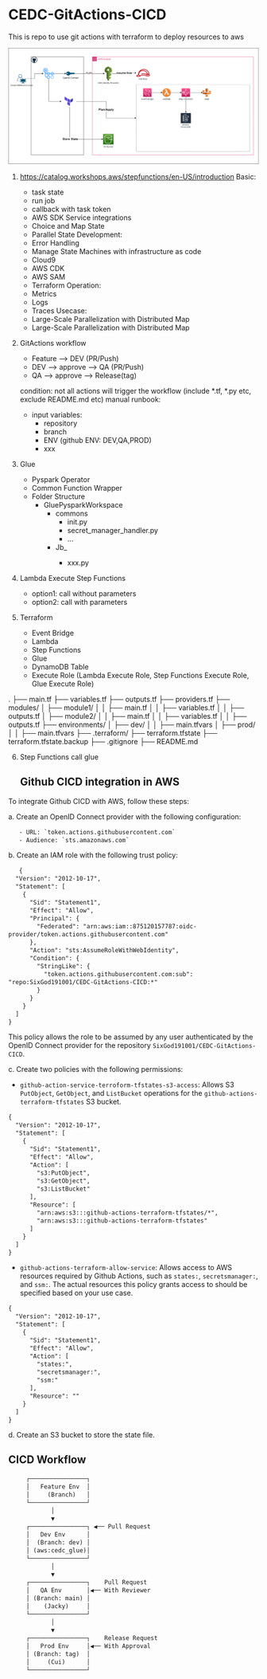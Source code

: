 # CEDC-GitActions-CICD
This is repo to use git actions with terraform to deploy resources to aws

![](https://github.com/SixGod191001/CEDC-GitActions-CICD/blob/dev/GithubActions.drawio.png)


1. https://catalog.workshops.aws/stepfunctions/en-US/introduction
Basic:
   - task state
   - run job
   - callback with task token
   - AWS SDK Service integrations
   - Choice and Map State
   - Parallel State
Development:
   - Error Handling
   - Manage State Machines with infrastructure as code
   - Cloud9
   - AWS CDK
   - AWS SAM
   - Terraform
Operation:
   - Metrics
   - Logs
   - Traces
Usecase:
   - Large-Scale Parallelization with Distributed Map
   - Large-Scale Parallelization with Distributed Map

2. GitActions workflow
   - Feature --> DEV  (PR/Push)
   - DEV --> approve --> QA (PR/Push)
   - QA --> approve --> Release(tag)
   
   condition: not all actions will trigger the workflow (include *.tf, *.py etc, exclude README.md etc)
   manual runbook:
     - input variables: 
       - repository
       - branch
       - ENV (github ENV: DEV,QA,PROD)
	   - xxx

3. Glue
   - Pyspark Operator
   - Common Function Wrapper
   - Folder Structure
     - GluePysparkWorkspace
	   - commons
	     - init.py
		 - secret_manager_handler.py
		 - ...
	   - Jb_<name>
	     - xxx.py

4. Lambda
   Execute Step Functions
    - option1: call without parameters
	- option2: call with parameters


5. Terraform
   - Event Bridge
   - Lambda
   - Step Functions
   - Glue
   - DynamoDB Table
   - Execute Role (Lambda Execute Role, Step Functions Execute Role, Glue Execute Role)
   
   
.
├── main.tf
├── variables.tf
├── outputs.tf
├── providers.tf
├── modules/
│   ├── module1/
│   │   ├── main.tf
│   │   ├── variables.tf
│   │   ├── outputs.tf
│   ├── module2/
│   │   ├── main.tf
│   │   ├── variables.tf
│   │   ├── outputs.tf
├── environments/
│   ├── dev/
│   │   ├── main.tfvars
│   ├── prod/
│   │   ├── main.tfvars
├── .terraform/
├── terraform.tfstate
├── terraform.tfstate.backup
├── .gitignore
├── README.md


6. Step Functions
call glue


   ## Github CICD integration in AWS

To integrate Github CICD with AWS, follow these steps:

a. Create an OpenID Connect provider with the following configuration:
```
   - URL: `token.actions.githubusercontent.com`
   - Audience: `sts.amazonaws.com`
```
b. Create an IAM role with the following trust policy:
```
   {
  "Version": "2012-10-17",
  "Statement": [
    {
      "Sid": "Statement1",
      "Effect": "Allow",
      "Principal": {
        "Federated": "arn:aws:iam::875120157787:oidc-provider/token.actions.githubusercontent.com"
      },
      "Action": "sts:AssumeRoleWithWebIdentity",
      "Condition": {
        "StringLike": {
          "token.actions.githubusercontent.com:sub": "repo:SixGod191001/CEDC-GitActions-CICD:*"
        }
      }
    }
  ]
}
```
This policy allows the role to be assumed by any user authenticated by the OpenID Connect provider for the repository `SixGod191001/CEDC-GitActions-CICD`.

c. Create two policies with the following permissions:
- `github-action-service-terroform-tfstates-s3-access`: Allows S3 `PutObject`, `GetObject`, and `ListBucket` operations for the `github-actions-terraform-tfstates` S3 bucket.
```
{
  "Version": "2012-10-17",
  "Statement": [
    {
      "Sid": "Statement1",
      "Effect": "Allow",
      "Action": [
        "s3:PutObject",
        "s3:GetObject",
        "s3:ListBucket"
      ],
      "Resource": [
        "arn:aws:s3:::github-actions-terraform-tfstates/*",
        "arn:aws:s3:::github-actions-terraform-tfstates"
      ]
    }
  ]
}
````

- `github-actions-terraform-allow-service`: Allows access to AWS resources required by Github Actions, such as `states:`, `secretsmanager:`, and `ssm:`. The actual resources this policy grants access to should be specified based on your use case.
````
{
  "Version": "2012-10-17",
  "Statement": [
    {
      "Sid": "Statement1",
      "Effect": "Allow",
      "Action": [
        "states:",
        "secretsmanager:",
        "ssm:"
      ],
      "Resource": ""
    }
  ]
}
````

d. Create an S3 bucket to store the state file.

 ## CICD Workflow  
 ```
      ┌────────────────┐
      │   Feature Env  │
      │     (Branch)   │
      └────────────────┘
             │
             ▼
      ┌────────────────┐ ◀── Pull Request
      │   Dev Env      │
      │  (Branch: dev) │
      │ (aws:cedc_glue)│
      └────────────────┘
             │
             ▼
      ┌────────────────┐    Pull Request
      │   QA Env       │◀── With Reviewer
      │ (Branch: main) │
      │    (Jacky)     │
      └────────────────┘
             │
             ▼
      ┌────────────────┐    Release Request
      │   Prod Env     │◀── With Approval
      │ (Branch: tag)  │
      │     (Cui)      │
      └────────────────┘
